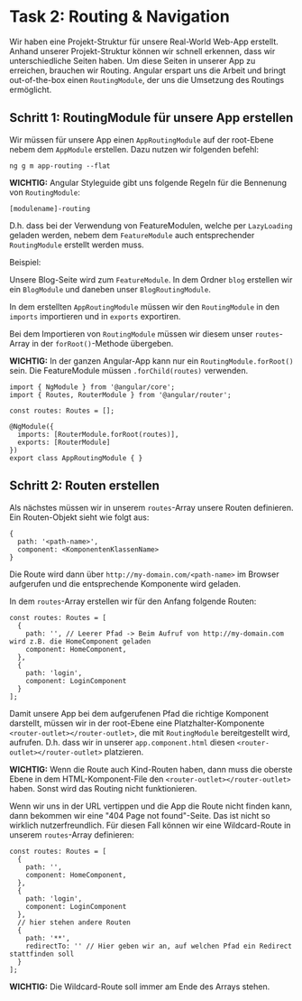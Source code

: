 # Task 2: Routing & Navigation

Wir haben eine Projekt-Struktur für unsere Real-World Web-App erstellt. Anhand unserer Projekt-Struktur können wir schnell erkennen, dass wir unterschiedliche Seiten haben. Um diese Seiten in unserer App zu erreichen, brauchen wir Routing. Angular erspart uns die Arbeit und bringt out-of-the-box einen `RoutingModule`, der uns die Umsetzung des Routings ermöglicht.

## Schritt 1: RoutingModule für unsere App erstellen

Wir müssen für unsere App einen `AppRoutingModule` auf der root-Ebene nebem dem `AppModule` erstellen. Dazu nutzen wir folgenden befehl:
```
ng g m app-routing --flat
```

**WICHTIG:** Angular Styleguide gibt uns folgende Regeln für die Bennenung von `RoutingModule`:
```
[modulename]-routing
```
D.h. dass bei der Verwendung von FeatureModulen, welche per `LazyLoading` geladen werden, nebem dem `FeatureModule` auch entsprechender `RoutingModule` erstellt werden muss.

Beispiel:

Unsere Blog-Seite wird zum `FeatureModule`. In dem Ordner `blog` erstellen wir ein `BlogModule` und daneben unser `BlogRoutingModule`.

In dem erstellten `AppRoutingModule` müssen wir den `RoutingModule` in den `imports` importieren und in `exports` exportiren.

Bei dem Importieren von `RoutingModule` müssen wir diesem unser `routes`-Array in der `forRoot()`-Methode übergeben.

**WICHTIG:** In der ganzen Angular-App kann nur ein `RoutingModule.forRoot()` sein. Die FeatureModule müssen `.forChild(routes)` verwenden.

```
import { NgModule } from '@angular/core';
import { Routes, RouterModule } from '@angular/router';

const routes: Routes = [];

@NgModule({
  imports: [RouterModule.forRoot(routes)],
  exports: [RouterModule]
})
export class AppRoutingModule { }
```

## Schritt 2: Routen erstellen

Als nächstes müssen wir in unserem `routes`-Array unsere Routen definieren. 
Ein Routen-Objekt sieht wie folgt aus:
```
{
  path: '<path-name>',
  component: <KomponentenKlassenName>
}
```
Die Route wird dann über `http://my-domain.com/<path-name>` im Browser aufgerufen und die entsprechende Komponente wird geladen.

In dem `routes`-Array erstellen wir für den Anfang folgende Routen:
```
const routes: Routes = [
  {
    path: '', // Leerer Pfad -> Beim Aufruf von http://my-domain.com wird z.B. die HomeComponent geladen
    component: HomeComponent,
  },
  {
    path: 'login',
    component: LoginComponent
  }
];
```

Damit unsere App bei dem aufgerufenen Pfad die richtige Komponent darstellt, müssen wir in der root-Ebene eine Platzhalter-Komponente `<router-outlet></router-outlet>`, die mit `RoutingModule` bereitgestellt wird, aufrufen. D.h. dass wir in unserer `app.component.html` diesen `<router-outlet></router-outlet>` platzieren.

**WICHTIG:** Wenn die Route auch Kind-Routen haben, dann muss die oberste Ebene in dem HTML-Komponent-File den `<router-outlet></router-outlet>` haben. Sonst wird das Routing nicht funktionieren.

Wenn wir uns in der URL vertippen und die App die Route nicht finden kann, dann bekommen wir eine "404 Page not found"-Seite. Das ist nicht so wirklich nutzerfreundlich. Für diesen Fall können wir eine Wildcard-Route in unserem `routes`-Array definieren:
```
const routes: Routes = [
  {
    path: '',
    component: HomeComponent,
  },
  {
    path: 'login',
    component: LoginComponent
  },
  // hier stehen andere Routen
  {
    path: '**',
    redirectTo: '' // Hier geben wir an, auf welchen Pfad ein Redirect stattfinden soll
  }
];
```
**WICHTIG:** Die Wildcard-Route soll immer am Ende des Arrays stehen.

